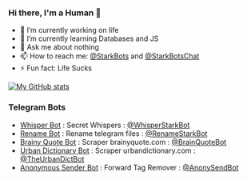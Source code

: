 ### Hi there, I'm a Human 👋

- 🔭 I’m currently working on life
- 🌱 I’m currently learning Databases and JS
- 💬 Ask me about nothing
- 📫 How to reach me: [@StarkBots](https://t.me/StarkBots) and [@StarkBotsChat](https://t.me/StarkBotsChat)
- ⚡ Fun fact: Life Sucks


[![My GitHub stats](https://github-readme-stats.vercel.app/api?username=StarkBotsIndustries&theme=material-palenight)](https://github.com/StarkBotsIndustries)


### Telegram Bots

- [Whisper Bot](https://github.com/StarkBotsIndustries/WhisperBot) : Secret Whispers : [@WhisperStarkBot](https://t.me/WhisperStarkBot)
- [Rename Bot](https://github.com/StarkBotsIndustries/RenameTelegramBot) : Rename telegram files : [@RenameStarkBot](https://t.me/RenameStarkBot)
- [Brainy Quote Bot](https://github.com/StarkBotsIndustries/BrainyQuoteBot) : Scraper brainyquote.com : [@BrainQuoteBot](https://t.me/BrainQuoteBot)
- [Urban Dictionary Bot](https://github.com/StarkBotsIndustries/UrbanDictionaryBot) : Scraper urbandictionary.com : [@TheUrbanDictBot](https://t.me/TheUrbanDictBot)
- [Anonymous Sender Bot](https://github.com/StarkBotsIndustries/AnonymousSenderBot) : Forward Tag Remover : [@AnonySendBot](https://t.me/AnonySendBot)
